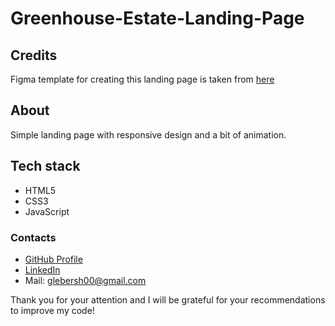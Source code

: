 # Greenhouse-Estate-Landing-Page

## Credits

Figma template for creating this landing page is taken from [here](https://figma.community/topic/1335-shablon-green-house-dlya-figma/)

## About

Simple landing page with responsive design and a bit of animation.

## Tech stack

* HTML5
* CSS3
* JavaScript

### Contacts 

* [GitHub Profile](https://github.com/glebersh)
* [LinkedIn](https://www.linkedin.com/in/gleb-ershov-804b50232/)
* Mail: glebersh00@gmail.com

Thank you for your attention and I will be grateful for your recommendations to improve my code!
